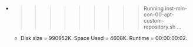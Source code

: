 * >>>>>>>>> Running inst-min-con-00-apt-custom-repository.sh ...
  * Disk size = 990952K. Space Used = 4608K. Runtime = 00:00:00:02.
